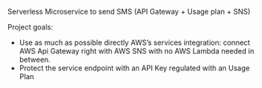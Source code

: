 Serverless Microservice to send SMS (API Gateway + Usage plan + SNS)

Project goals:
- Use as much as possible directly AWS’s services integration: connect AWS Api Gateway right with AWS SNS with no AWS Lambda needed in between.
- Protect the service endpoint with an API Key regulated with an Usage Plan

